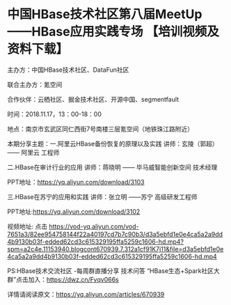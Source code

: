 # 中国HBase技术社区第八届MeetUp ——HBase应用实践专场 【培训视频及资料下载】

主办方：中国HBase技术社区、DataFun社区

联合主办方：氪空间

合作伙伴：云栖社区、掘金技术社区、开源中国、segmentfault

时间：2018.11.17，13：00-18：00

地点：南京市玄武区同仁西街7号南楼三层氪空间（地铁珠江路附近）

本期分享主题：一.阿里云HBase备份恢复的原理以及实践  讲师：玄陵（郭超）—— 阿里云 工程师

二.HBase在审计行业的应用  讲师：蒋晓明 —— 毕马威智能创新空间 技术经理         

PPT地址：https://yq.aliyun.com/download/3103

三.HBase在苏宁的应用和实践    讲师：张立明 ——苏宁 高级研发工程师 

PPT地址:https://yq.aliyun.com/download/3102

视频地址: 点击
https://vod-yq.aliyun.com/vod-7651a3/82ee954758144f22a40197cd7b7c90b3/d3a5ebfd1e0e4ca5a2a9dd4b9130b03f-edded62cd3c615329195ffa5259c1606-hd.mp4?spm=a2c4e.11153940.blogcont670939.7.312a1cf91K7j11&file=d3a5ebfd1e0e4ca5a2a9dd4b9130b03f-edded62cd3c615329195ffa5259c1606-hd.mp4   

PS:HBase技术交流社区 -每周群直播分享 技术问答 “HBase生态+Spark社区大群”点击加入：https://dwz.cn/Fvqv066s

详情请阅读原文：https://yq.aliyun.com/articles/670939
